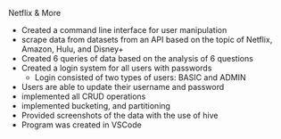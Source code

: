 Netflix & More

* Created a command line interface for user manipulation
* scrape data from datasets from an API based on the topic of Netflix, Amazon, Hulu, and Disney+
* Created 6 queries of data based on the analysis of 6 questions
* Created a login system for all users with passwords
  * Login consisted of two types of users: BASIC and ADMIN
* Users are able to update their username and password
* implemented all CRUD operations
* implemented bucketing, and partitioning
* Provided screenshots of the data with the use of hive
* Program was created in VSCode
